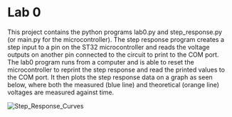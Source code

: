 # Lab 0

This project contains the python programs lab0.py and step_response.py (or main.py for the microcontroller). 
The step response program creates a step input to a pin on the ST32 microcontroller and reads the voltage outputs on another pin connected to the circuit to print to the COM port. The lab0 program runs from a computer and is able to reset the microcontroller to reprint the step response and read the printed values to the COM port. 
It then plots the step response data on a graph as seen below, where both the measured (blue line) and theoretical (orange line) voltages are measured against time.


 ![Step_Response_Curves](https://github.com/Cadre1/Lab0/assets/55156855/b186885f-167f-4ebc-bbca-5301a4e31b7e)
